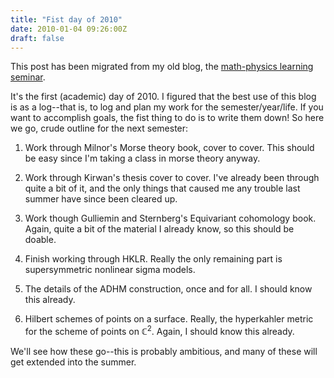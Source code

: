 ```yaml
---
title: "Fist day of 2010"
date: 2010-01-04 09:26:00Z
draft: false
---
```


This post has been migrated from my old blog, the [math-physics learning seminar](https://mathphysseminar.blogspot.com/).


It's the first (academic) day of 2010. I figured that the best use of this blog is as a log--that is, to log and plan my work for the semester/year/life. If you want to accomplish goals, the fist thing to do is to write them down! So here we go, crude outline for the next semester:


1. Work through Milnor's Morse theory book, cover to cover. This should be easy since I'm taking a class in morse theory anyway.


2. Work through Kirwan's thesis cover to cover. I've already been through quite a bit of it, and the only things that caused me any trouble last summer have since been cleared up.


3. Work though Gulliemin and Sternberg's Equivariant cohomology book. Again, quite a bit of the material I already know, so this should be doable.


4. Finish working through HKLR. Really the only remaining part is supersymmetric nonlinear sigma models.


5. The details of the ADHM construction, once and for all. I should know this already.



6. Hilbert schemes of points on a surface. Really, the hyperkahler metric for the scheme of points on $\mathbb{C}^2$. Again, I should know this already.


We'll see how these go--this is probably ambitious, and many of these will get extended into the summer.